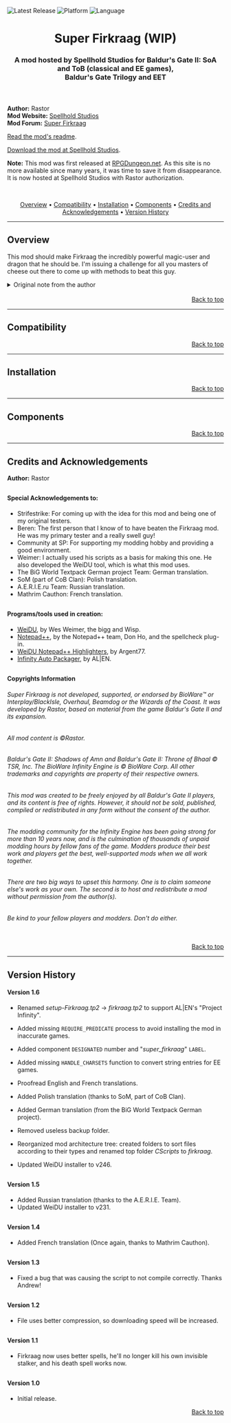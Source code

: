 
![Latest Release](https://img.shields.io/github/v/release/SpellholdStudios/Super_Firkraag?include_prereleases&color=darkred)<a name="top" id="top"> </a>
![Platform](https://img.shields.io/static/v1?label=platform&message=windows%20%7C%20Mac%20%7C%20linux&color=informational)
![Language](https://img.shields.io/static/v1?label=language&message=English%20%7C%20French%20%7C%20German%20%7C%20Polish%20%7C%20Russian&color=limegreen)

<div align="center"><h1>Super Firkraag (WIP)</h1>

<h3>A mod hosted by Spellhold Studios for Baldur's Gate II: SoA and ToB (classical and EE games),<br>
Baldur's Gate Trilogy and EET<h3>

</div><br />


**Author:** Rastor  
**Mod Website:** <a href="">Spellhold Studios</a>  
**Mod Forum:** <a href="">Super Firkraag</a>  


[Read the mod's readme](http://spellholdstudios.github.io/readmes/firkraag-readme-english.html).

[Download the mod at Spellhold Studios]().<br>


**Note:** This mod was first released at <a href="http://web.archive.org/web/20120414212350/http://www.rpgdungeon.net/content/view/30/44/">RPGDungeon.net</a>. As this site is no more available since many years, it was time to save it from disappearance. It is now hosted at Spellhold Studios with Rastor authorization.


&nbsp;

<div align="center">
<a href="#intro">Overview</a> &#8226; <a href="#compat">Compatibility</a> &#8226; <a href="#installation">Installation</a> &#8226; <a href="#components">Components</a> &#8226; <a href="#credits">Credits and Acknowledgements</a> &#8226; <a href="#versions">Version History</a></br>
</div>

<hr>


## <a name="intro" id="intro"></a>Overview

This mod should make Firkraag the incredibly powerful magic-user and dragon that he should be. I'm issuing a challenge for all you masters of cheese out there to come up with methods to beat this guy.

<details><summary>Original note from the author</summary>
<p>

###### Let me assure you that I am not now, nor have I ever been a masochist. The actual original reason for this mod was a comment made on the Sorcerer's Place boards. This particular poster in question thought that even Weimer's Improved Dragon AI scripts were too weak. As I was in the process of studying the AI in-game, I decided to take on the challenge of making a Firkraag so tough that even the hardcore tacticians would be screaming for mercy. This is the first of those experimental scripts.

###### I am constantly attempting to improve this script until I come up with one that simply cannot be beaten until the very end of the game, as dragons should be. For reference, I was able to beat the Tactics Improved Firkraag in Chapter 2 with my Cavalier. That is not very flattering for what is supposed to be one of the most powerful beasts in all of Faerun.
</p>
</details><br>
<div align="right"><a href="#top">Back to top</a></div>


<hr>


## <a name="compat" id="compat"></a>Compatibility
<div align="right"><a href="#top">Back to top</a></div>


<hr>


## <a name="installation" id="installation"></a>Installation
<div align="right"><a href="#top">Back to top</a></div>


<hr>


## <a name="components" id="components"></a>Components
<div align="right"><a href="#top">Back to top</a></div>


<hr>


## <a name="credits" id="credits"></a>Credits and Acknowledgements

**Author:** Rastor  

## 

#### Special Acknowledgements to:

- Strifestrike: For coming up with the idea for this mod and being one of my original testers.
- Beren: The first person that I know of to have beaten the Firkraag mod. He was my primary tester and a really swell guy!
- Community at SP: For supporting my modding hobby and providing a good environment.
- Weimer: I actually used his scripts as a basis for making this one. He also developed the WeiDU tool, which is what this mod uses.
- The BiG World Textpack German project Team: German translation.
- SoM (part of CoB Clan): Polish translation.
- A.E.R.I.E.ru Team: Russian translation.
- Mathrim Cauthon: French translation.

## 

#### Programs/tools used in creation:

- <a href="https://github.com/WeiDUorg/weidu/releases"><acronym title="Weimer Dialogue Utility">WeiDU</acronym></a>, by Wes Weimer, the bigg and Wisp.
- <a href="http://notepad-plus-plus.org/">Notepad++</a>, by the Notepad++ team, Don Ho, and the spellcheck plug-in.
- <a href="http://www.shsforums.net/files/file/1048-weidu-highlighter-for-notepad/">WeiDU Notepad++ Highlighters</a>, by Argent77.
- <a href="https://forums.beamdog.com/discussion/78364/infinity-auto-packager-automatically-generate-and-adds-mod-packages-to-release-when-you-publish-it">Infinity Auto Packager</a>, by AL|EN.

## 

#### Copyrights Information

###### Super Firkraag is not developed, supported, or endorsed by BioWare&trade; or Interplay/BlackIsle, Overhaul, Beamdog or the Wizards of the Coast. It was developed by Rastor, based on material from the game Baldur's Gate II and its expansion.
###### All mod content is &copy;Rastor.
###### Baldur's Gate II: Shadows of Amn and Baldur's Gate II: Throne of Bhaal &copy; TSR, Inc. The BioWare Infinity Engine is &copy; BioWare Corp. All other trademarks and copyrights are property of their respective owners.

###### This mod was created to be freely enjoyed by all Baldur's Gate II players, and its content is free of rights. However, it should not be sold, published, compiled or redistributed in any form without the consent of the author.

###### The modding community for the Infinity Engine has been going strong for more than 10 years now, and is the culmination of thousands of unpaid modding hours by fellow fans of the game. Modders produce their best work and players get the best, well-supported mods when we all work together.
###### There are two big ways to upset this harmony. One is to claim someone else's work as your own. The second is to host and redistribute a mod without permission from the author(s).
###### Be kind to your fellow players and modders. Don't do either.</br></br>
<div align="right"><a href="#top">Back to top</a></div>


<hr>


## <a name="versions" id="versions"></a>Version History

#### Version 1.6

- Renamed *setup-Firkraag.tp2* -> *firkraag.tp2* to support AL|EN's "Project Infinity".
- Added missing `REQUIRE_PREDICATE` process to avoid installing the mod in inaccurate games.
- Added component `DESIGNATED` number and "*super_firkraag*" `LABEL`.
- Added missing `HANDLE_CHARSETS` function to convert string entries for EE games.

- Proofread English and French translations.
- Added Polish translation (thanks to SoM, part of CoB Clan).
- Added German translation (from the BiG World Textpack German project).

- Removed useless backup folder.
- Reorganized mod architecture tree: created folders to sort files according to their types and renamed top folder *CScripts* to *firkraag*.

- Updated WeiDU installer to v246.

## 

#### Version 1.5

- Added Russian translation (thanks to the A.E.R.I.E. Team).
- Updated WeiDU installer to v231.

## 

#### Version 1.4

- Added French translation (Once again, thanks to Mathrim Cauthon).

## 

#### Version 1.3

- Fixed a bug that was causing the script to not compile correctly. Thanks Andrew!

## 

#### Version 1.2

- File uses better compression, so downloading speed will be increased.

## 

#### Version 1.1

- Firkraag now uses better spells, he'll no longer kill his own invisible stalker, and his death spell works now.

## 

#### Version 1.0

- Initial release.
<div align="right"><a href="#top">Back to top</a></div>
